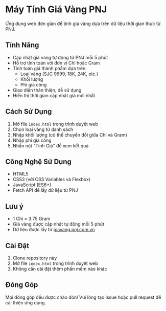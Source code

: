 # Máy Tính Giá Vàng PNJ

Ứng dụng web đơn giản để tính giá vàng dựa trên dữ liệu thời gian thực từ PNJ.

## Tính Năng

- Cập nhật giá vàng tự động từ PNJ mỗi 5 phút
- Hỗ trợ tính toán với đơn vị Chỉ hoặc Gram
- Tính toán giá thành phẩm dựa trên:
  - Loại vàng (SJC 9999, 18K, 24K, etc.)
  - Khối lượng
  - Phí gia công
- Giao diện thân thiện, dễ sử dụng
- Hiển thị thời gian cập nhật giá mới nhất

## Cách Sử Dụng

1. Mở file `index.html` trong trình duyệt web
2. Chọn loại vàng từ danh sách
3. Nhập khối lượng (có thể chuyển đổi giữa Chỉ và Gram)
4. Nhập phí gia công
5. Nhấn nút "Tính Giá" để xem kết quả

## Công Nghệ Sử Dụng

- HTML5
- CSS3 (với CSS Variables và Flexbox)
- JavaScript (ES6+)
- Fetch API để lấy dữ liệu từ PNJ

## Lưu ý

- 1 Chỉ = 3.75 Gram
- Giá vàng được cập nhật tự động mỗi 5 phút
- Dữ liệu được lấy từ [giavang.pnj.com.vn](https://giavang.pnj.com.vn/)

## Cài Đặt

1. Clone repository này
2. Mở file `index.html` trong trình duyệt web
3. Không cần cài đặt thêm phần mềm nào khác

## Đóng Góp

Mọi đóng góp đều được chào đón! Vui lòng tạo issue hoặc pull request để cải thiện ứng dụng. 